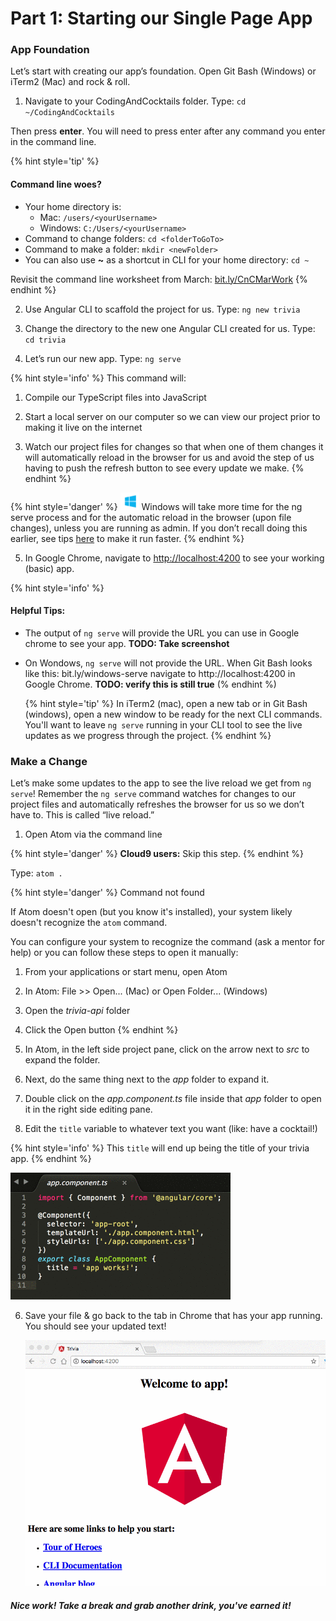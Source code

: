 # Part 1: Starting our Single Page App

### App Foundation
Let’s start with creating our app’s foundation. Open Git Bash (Windows) or iTerm2 (Mac) and rock &amp; roll.

1.  Navigate to your CodingAndCocktails folder. Type: `cd ~/CodingAndCocktails`

 Then press **enter**. You will need to press enter after any command you enter in the command line.

  {% hint style='tip' %}
  #### Command line woes?
  - Your home directory is:
    - Mac: `/users/<yourUsername>`
    - Windows: `C:/Users/<yourUsername>`
  - Command to change folders: `cd <folderToGoTo>`
  - Command to make a folder: `mkdir <newFolder>`
  - You can also use **~** as a shortcut in CLI for your home directory: ``cd ~``

  Revisit the command line worksheet from March:
  [bit.ly/CnCMarWork](http://bit.ly/CnCMarWork)
  {% endhint %}

2.  Use Angular CLI to scaffold the project for us. Type: `ng new trivia`

3.  Change the directory to the new one Angular CLI created for us. Type: `cd trivia`

4.  Let’s run our new app. Type: `ng serve`
 
  {% hint style='info' %}
This command will:

  1.  Compile our TypeScript files into JavaScript
  
  2.  Start a local server on our computer so we can view our project prior to making it live on the internet
  
  3.  Watch our project files for changes so that when one of them changes it will automatically reload in the browser for us and avoid the step of us having to push the refresh button to see every update we make.
  {% endhint %}
  
  {% hint style='danger' %}
![images/windows-icon.png](/images/windows-icon.png)
Windows will take more time for the ng serve process and for the automatic reload in the browser (upon file changes), unless you are running as admin. If you don’t recall doing this earlier, see tips [here](http://bit.ly/angular-cli-windows) to make it run faster.
  {% endhint %}

5.  In Google Chrome, navigate to [http://localhost:4200](http://localhost:4200) to see your working (basic) app.

  {% hint style='info' %}
#### Helpful Tips:
* The output of `ng serve` will provide the URL you can use in Google chrome to see your app. **TODO: Take screenshot**

* On Wondows, `ng serve` will not provide the URL. When Git Bash looks like this: bit.ly/windows-serve navigate to http://localhost:4200 in Google Chrome. **TODO: verify this is still true**
  (% endhint %)

  {% hint style='tip' %}
In iTerm2 (mac), open a new tab or in Git Bash (windows), open a new window to be ready for the next CLI commands.  You'll want to leave `ng serve` running in your CLI tool to see the live updates as we progress through the project.
  {% endhint %}

### Make a Change

Let’s make some updates to the app to see the live reload we get from `ng serve`! Remember the `ng serve` command watches for changes to our project files and automatically refreshes the browser for us so we don’t have to.  This is called “live reload.”

1.  Open Atom via the command line

  {% hint style='danger' %}
**Cloud9 users:** Skip this step.
  {% endhint %}

  Type: `atom .`
  
  {% hint style='danger' %}
Command not found

If Atom doesn't open (but you know it's installed), your system likely doesn't recognize the `atom` command.

You can configure your system to recognize the command (ask a mentor for help) or you can follow these steps to open it manually:
  1. From your applications or start menu, open Atom
  2. In Atom: File >> Open... (Mac) or Open Folder... (Windows)
  3. Open the _trivia-api_ folder
  4. Click the Open button
  {% endhint %}

2. In Atom, in the left side project pane, click on the arrow next to _src_ to expand the folder.

3. Next, do the same thing next to the _app_ folder to expand it.

4. Double click on the _app.component.ts_ file inside that _app_ folder to open it in the right side editing pane.
  
5.  Edit the `title` variable to whatever text you want (like: have a cocktail!)

  {% hint style='info' %}
This `title` will end up being the title of your trivia app.
  {% endhint %} 
  
  ![](/images/image11.gif)

6.  Save your file & go back to the tab in Chrome that has your app running. You should see your updated text!

    ![](/images/appUpdate.gif)

##### Nice work! Take a break and grab another drink, you've earned it! 